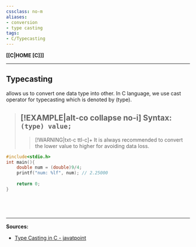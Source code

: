 ```yaml
---
cssclass: no-m
aliases:
- conversion
- type casting
tags:
- C/Typecasting
---
```

**[[C|HOME [C]]]**

---
## Typecasting
allows us to convert one data type into other. In C language, we use cast operator for typecasting which is denoted by (type).
>[!EXAMPLE|alt-co collapse no-i] **Syntax:** `(type) value;`
>- 
>
>>[!WARNING|txt-c ttl-c]+ 
>> It is always recommended to convert the lower value to higher for avoiding data loss.
```C
#include<stdio.h>  
int main(){  
	double num = (double)9/4;    
	printf("num: %lf", num); // 2.25000
	
	return 0;  
}
```
# 

<br>

---
**Sources:**
- [Type Casting in C - javatpoint](https://www.javatpoint.com/type-casting-in-c)